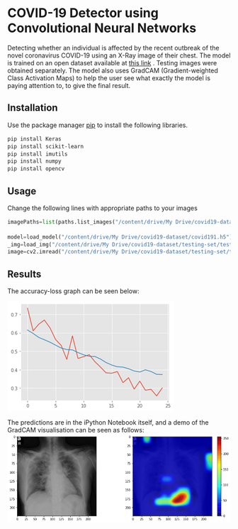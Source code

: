# COVID-19 Detector using Convolutional Neural Networks

Detecting whether an individual is affected by the recent outbreak of the novel coronavirus COVID-19 using an X-Ray image of their chest. 
The model is trained on an open dataset available at [this link]() . Testing images were obtained separately. The model also uses GradCAM (Gradient-weighted Class Activation Maps) to help the user see what exactly the model is paying attention to, to give the final result.

## Installation

Use the package manager [pip](https://pip.pypa.io/en/stable/) to install the following libraries.

```bash
pip install Keras
pip install scikit-learn
pip install imutils
pip install numpy
pip install opencv
```

## Usage

Change the following lines with appropriate paths to your images

```python
imagePaths=list(paths.list_images("/content/drive/My Drive/covid19-dataset"))

model=load_model("/content/drive/My Drive/covid19-dataset/covid191.h5")
_img=load_img("/content/drive/My Drive/covid19-dataset/testing-set/test1.jpg",target_size=(224,224))
image=cv2.imread("/content/drive/My Drive/covid19-dataset/testing-set/test1.jpg")
```

## Results
The accuracy-loss graph can be seen below:

![](loss_acc.png)

The predictions are in the iPython Notebook itself, and a demo of the GradCAM visualisation can be seen as follows:
![](gradcam.png) 
